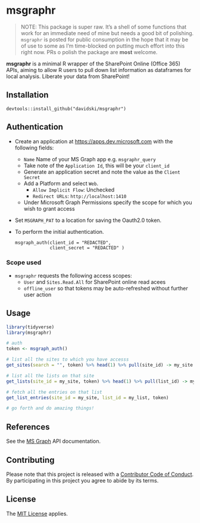 <!-- README.md is generated from README.Rmd. Please edit that file -->
msgraphr
========

> NOTE: This package is super raw. It’s a shell of some functions that
> work for an immediate need of mine but needs a good bit of polishing.
> `msgraphr` is posted for public consumption in the hope that it may be
> of use to some as I’m time-blocked on putting much effort into this
> right now. PRs o polish the package are **most** welcome.

**msgraphr** is a minimal R wrapper of the SharePoint Online (Office
365) APIs, aiming to allow R users to pull down list information as
dataframes for local analysis. Liberate your data from SharePoint!

Installation
------------

`devtools::install_github("davidski/msgraphr")`

Authentication
--------------

-   Create an application at
    <a href="https://apps.dev.microsoft.com" class="uri">https://apps.dev.microsoft.com</a>
    with the following fields:
    -   `Name` Name of your MS Graph app e.g. `msgraphr_query`
    -   Take note of the `Application Id`, this will be your `client_id`
    -   Generate an application secret and note the value as the
        `Client Secret`
    -   Add a Platform and select `Web`.
        -   `Allow Implicit Flow`: Unchecked
        -   `Redirect URLs`: `http://localhost:1410`
    -   Under Microsoft Graph Permissions specify the scope for which
        you wish to grant access
-   Set `MSGRAPH_PAT` to a location for saving the Oauth2.0 token.

-   To perform the initial authentication.

        msgraph_auth(client_id = "REDACTED", 
                     client_secret = "REDACTED" )

### Scope used

-   `msgraphr` requests the following access scopes:
    -   `User` and `Sites.Read.All` for SharePoint online read acees
    -   `offline_user` so that tokens may be auto-refreshed without
        further user action

Usage
-----

``` r
library(tidyverse)
library(msgraphr)

# auth
token <- msgraph_auth()

# list all the sites to which you have accesss
get_sites(search = "", token) %>% head(1) %>% pull(site_id) -> my_site

# list all the lists on that site
get_lists(site_id = my_site, token) %>% head(1) %>% pull(list_id) -> my_list

# fetch all the entries on that list
get_list_entries(site_id = my_site, list_id = my_list, token)

# go forth and do amazing things!
```

References
----------

See the [MS
Graph](https://developer.microsoft.com/en-us/graph/docs/concepts/overview)
API documentation.

Contributing
------------

Please note that this project is released with a [Contributor Code of
Conduct](CONDUCT.md). By participating in this project you agree to
abide by its terms.

License
-------

The [MIT License](LICENSE) applies.
